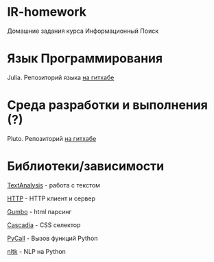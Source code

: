 # IR-homework
Домашние задания курса Информационный Поиск

# Язык Программирования
Julia. Репозиторий языка [на гитхабе](https://github.com/JuliaLang/julia)

# Среда разработки и выполнения (?)
Pluto. Репозиторий [на гитхабе](https://github.com/fonsp/Pluto.jl)

# Библиотеки/зависимости
[TextAnalysis](https://github.com/JuliaText/TextAnalysis.jl) - работа с текстом

[HTTP](https://github.com/JuliaWeb/HTTP.jl) - HTTP клиент и сервер 

[Gumbo](https://github.com/JuliaWeb/Gumbo.jl) - html парсинг

[Cascadia](https://github.com/Algocircle/Cascadia.jl) - CSS селектор

[PyCall](https://github.com/JuliaPy/PyCall.jl) - Вызов функций Python

[nltk](https://github.com/nltk/nltk) - NLP на Python
